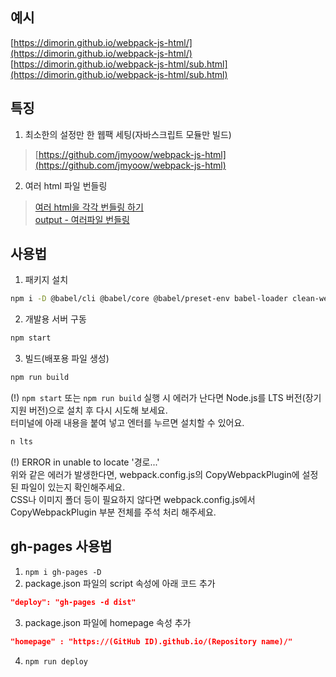 ## 예시
[https://dimorin.github.io/webpack-js-html/](https://dimorin.github.io/webpack-js-html/)<br>
[https://dimorin.github.io/webpack-js-html/sub.html](https://dimorin.github.io/webpack-js-html/sub.html)
## 특징
1. 최소한의 설정만 한 웹팩 세팅(자바스크립트 모듈만 빌드)
> [https://github.com/jmyoow/webpack-js-html](https://github.com/jmyoow/webpack-js-html)
2. 여러 html 파일 번들링
> [여러 html을 각각 번들링 하기](https://choiyb2.tistory.com/96)<br>
> [output - 여러파일 번들링](https://velog.io/@khw970421/Webpack-5%EC%9E%A5-output-%EC%97%AC%EB%9F%AC%ED%8C%8C%EC%9D%BC-%EB%B2%88%EB%93%A4%EB%A7%81)
## 사용법
1. 패키지 설치
```bash
npm i -D @babel/cli @babel/core @babel/preset-env babel-loader clean-webpack-plugin copy-webpack-plugin core-js cross-env html-webpack-plugin source-map-loader terser-webpack-plugin webpack webpack-cli webpack-dev-server
```

2. 개발용 서버 구동
```bash
npm start
```

3. 빌드(배포용 파일 생성)
```bash
npm run build
```

(!)
`npm start` 또는 `npm run build` 실행 시 에러가 난다면 Node.js를 LTS 버전(장기 지원 버전)으로 설치 후 다시 시도해 보세요.<br>
터미널에 아래 내용을 붙여 넣고 엔터를 누르면 설치할 수 있어요.
```bash
n lts
```

(!)
ERROR in unable to locate '경로...'<br>
위와 같은 에러가 발생한다면, webpack.config.js의 CopyWebpackPlugin에 설정된 파일이 있는지 확인해주세요.<br>
CSS나 이미지 폴더 등이 필요하지 않다면 webpack.config.js에서 CopyWebpackPlugin 부분 전체를 주석 처리 해주세요.


## gh-pages 사용법
1. `npm i gh-pages -D`
2. package.json 파일의 script 속성에 아래 코드 추가
```json
"deploy": "gh-pages -d dist"
```
3. package.json 파일에 homepage 속성 추가
```json
"homepage" : "https://(GitHub ID).github.io/(Repository name)/"
```
4. `npm run deploy`